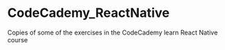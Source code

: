 # CodeCademy_ReactNative
Copies of some of the exercises in the CodeCademy learn React Native course
